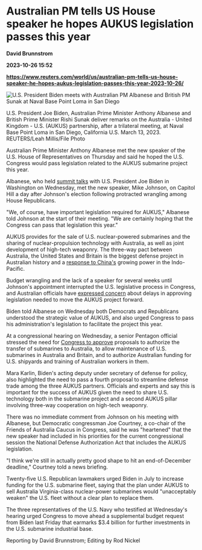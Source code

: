 # Australian PM tells US House speaker he hopes AUKUS legislation passes this year
**David Brunnstrom**

**2023-10-26 15:52**

**https://www.reuters.com/world/us/australian-pm-tells-us-house-speaker-he-hopes-aukus-legislation-passes-this-year-2023-10-26/**

![U.S. President Biden meets with Australian PM Albanese and British PM Sunak at Naval Base Point Loma in San Diego](https://www.reuters.com/resizer/m9OkWi2JPBwiy2q_8xGzXAgdvMg=/1920x0/filters:quality(80)/cloudfront-us-east-2.images.arcpublishing.com/reuters/YT4JO3BXFBPL7H3VLL2FLYCGXQ.jpg)

U.S. President Joe Biden, Australian Prime Minister Anthony Albanese and British Prime Minister Rishi Sunak deliver remarks on the Australia - United Kingdom - U.S. (AUKUS) partnership, after a trilateral meeting, at Naval Base Point Loma in San Diego, California U.S. March 13, 2023. REUTERS/Leah Millis/File Photo

Australian Prime Minister Anthony Albanese met the new speaker of the U.S. House of Representatives on Thursday and said he hoped the U.S. Congress would pass legislation related to the AUKUS submarine project this year.

Albanese, who held [summit talks](https://www.reuters.com/world/us-australia-discuss-china-pacific-security-white-house-visit-2023-10-25/) with U.S. President Joe Biden in Washington on Wednesday, met the new speaker, Mike Johnson, on Capitol Hill a day after Johnson's election following protracted wrangling among House Republicans.

"We, of course, have important legislation required for AUKUS," Albanese told Johnson at the start of their meeting. "We are certainly hoping that the Congress can pass that legislation this year."

AUKUS provides for the sale of U.S. nuclear-powered submarines and the sharing of nuclear-propulsion technology with Australia, as well as joint development of high-tech weaponry. The three-way pact between Australia, the United States and Britain is the biggest defense project in Australian history and a [response to China's](https://www.reuters.com/world/eyeing-china-biden-allies-unveil-nuclear-powered-submarine-plan-australia-2023-03-13/) growing power in the Indo-Pacific.

Budget wrangling and the lack of a speaker for several weeks until Johnson's appointment interrupted the U.S. legislative process in Congress, and Australian officials have [expressed concern](https://www.reuters.com/world/british-navy-chief-says-aukus-submarine-project-needs-rat-catchers-not-2023-10-18/) about delays in approving legislation needed to move the AUKUS project forward.

Biden told Albanese on Wednesday both Democrats and Republicans understood the strategic value of AUKUS, and also urged Congress to pass his administration's legislation to facilitate the project this year.

At a congressional hearing on Wednesday, a senior Pentagon official stressed the need for [Congress to approve](https://www.reuters.com/world/us-submarine-industrial-base-can-will-support-aukus-pentagon-official-2023-10-25/) proposals to authorize the transfer of submarines to Australia, to allow maintenance of U.S. submarines in Australia and Britain, and to authorize Australian funding for U.S. shipyards and training of Australian workers in them.

Mara Karlin, Biden's acting deputy under secretary of defense for policy, also highlighted the need to pass a fourth proposal to streamline defense trade among the three AUKUS partners. Officials and experts and say this is important for the success of AUKUS given the need to share U.S. technology both in the submarine project and a second AUKUS pillar involving three-way cooperation on high-tech weaponry.

There was no immediate comment from Johnson on his meeting with Albanese, but Democratic congressman Joe Courtney, a co-chair of the Friends of Australia Caucus in Congress, said he was "heartened" that the new speaker had included in his priorities for the current congressional session the National Defense Authorization Act that includes the AUKUS legislation.

"I think we're still in actually pretty good shape to hit an end-of-December deadline," Courtney told a news briefing.

Twenty-five U.S. Republican lawmakers urged Biden in July to increase funding for the U.S. submarine fleet, saying that the plan under AUKUS to sell Australia Virginia-class nuclear-power submarines would "unacceptably weaken" the U.S. fleet without a clear plan to replace them.

The three representatives of the U.S. Navy who testified at Wednesday's hearing urged Congress to move ahead a supplemental budget request from Biden last Friday that earmarks $3.4 billion for further investments in the U.S. submarine industrial base.

Reporting by David Brunnstrom; Editing by Rod Nickel
